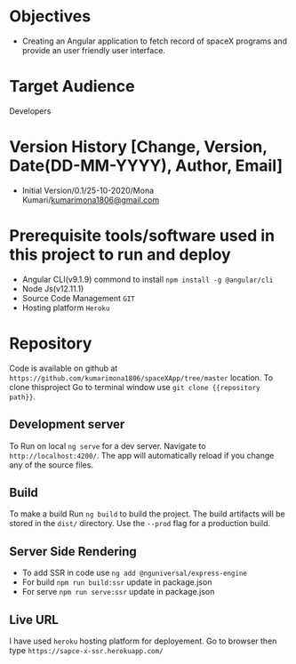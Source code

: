 # Objectives
  * Creating an Angular application to fetch record of spaceX programs and provide an user friendly user interface.

# Target Audience
  Developers

# Version History [Change, Version, Date(DD-MM-YYYY), Author, Email] 
  * Initial Version/0.1/25-10-2020/Mona Kumari/kumarimona1806@gmail.com

# Prerequisite tools/software used in this project to run and deploy

* Angular CLI(v9.1.9) commond to install `npm install -g @angular/cli`
* Node Js(v12.11.1)
* Source Code Management  `GIT`
* Hosting platform  `Heroku`                            


# Repository
  
  Code is available on github at `https://github.com/kumarimona1806/spaceXApp/tree/master` location. To clone thisproject Go to terminal window use `git clone {{repository path}}`.

## Development server

To Run on local `ng serve` for a dev server. Navigate to `http://localhost:4200/`. The app will automatically reload if you change any of the source files.

## Build

To make a build Run `ng build` to build the project. The build artifacts will be stored in the `dist/` directory. Use the `--prod` flag for a production build.
 
## Server Side Rendering
 * To add SSR in code use `ng add @nguniversal/express-engine`
 * For build `npm run build:ssr` update in package.json
 * For serve `npm run serve:ssr` update in package.json

## Live URL
 I have used `heroku` hosting platform for deployement.
 Go to browser then  type `https://sapce-x-ssr.herokuapp.com/`
